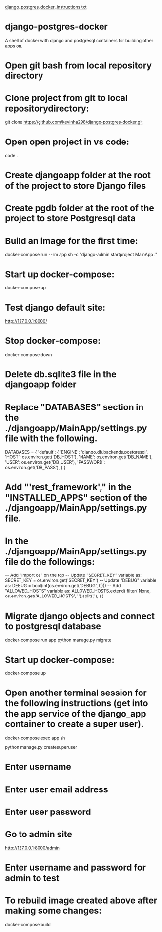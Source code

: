 [django_postgres_docker_instructions.txt](https://github.com/kevinha298/django-postgres-docker/files/7073074/django_postgres_docker_instructions.txt)
# django-postgres-docker
A shell of docker with django and postgresql containers for building other apps on.


# Open git bash from local repository directory

# Clone project from git to local repositorydirectory:
git clone https://github.com/kevinha298/django-postgres-docker.git

# Open open project in vs code:
code .

# Create djangoapp folder at the root of the project to store Django files

# Create pgdb folder at the root of the project to store Postgresql data

# Build an image for the first time:
docker-compose run --rm app sh -c "django-admin startproject MainApp ."

# Start up docker-compose:
docker-compose up

# Test django default site:
http://127.0.0.1:8000/

# Stop docker-compose:
docker-compose down


# Delete db.sqlite3 file in the djangoapp folder

# Replace "DATABASES" section in the ./djangoapp/MainApp/settings.py file with the following.
DATABASES = {
    'default': {
        'ENGINE': 'django.db.backends.postgresql',
        'HOST': os.environ.get('DB_HOST'),
        'NAME': os.environ.get('DB_NAME'),
        'USER': os.environ.get('DB_USER'),
        'PASSWORD': os.environ.get('DB_PASS'),
    }
}

# Add "'rest_framework'," in the "INSTALLED_APPS" section of the ./djangoapp/MainApp/settings.py file.

# In the ./djangoapp/MainApp/settings.py file do the followings:
-- Add "import os" on the top
-- Update "SECRET_KEY" variable as:
    SECRET_KEY = os.environ.get('SECRET_KEY')
-- Update "DEBUG" variable as:
    DEBUG = bool(int(os.environ.get('DEBUG', 0)))
-- Add "ALLOWED_HOSTS" variable as:
    ALLOWED_HOSTS.extend(
        filter(
            None,
            os.environ.get('ALLOWED_HOSTS', '').split(','),
        )
    )

# Migrate django objects and connect to postgresql database
docker-compose run app python manage.py migrate

# Start up docker-compose:
docker-compose up

# Open another terminal session for the following instructions (get into the app service of the django_app container to create a super user).
docker-compose exec app sh

python manage.py createsuperuser

# Enter username

# Enter user email address

# Enter user password

# Go to admin site
http://127.0.0.1:8000/admin

# Enter username and password for admin to test

# To rebuild image created above after making some changes:
docker-compose build


